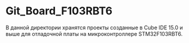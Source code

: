 # Git_Board_F103RBT6
В данной директории хранятся проекты созданные в Cube IDE 15.0 и выше для отладочной платы на 
микроконтроллере STM32F103RBT6.